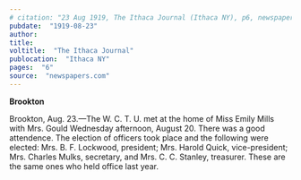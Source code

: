 ```yaml
---
# citation: "23 Aug 1919, The Ithaca Journal (Ithaca NY), p6, newspapers.com"
pubdate:  "1919-08-23"
author: 
title: 
voltitle:  "The Ithaca Journal"
publocation:  "Ithaca NY"
pages:  "6"
source:  "newspapers.com"
---
```

**Brookton**

Brookton, Aug. 23.—The W. C. T. U. met at the home of Miss Emily Mills with Mrs. Gould Wednesday afternoon, August 20. There was a good attendence. The election of officers took place and the following were elected: Mrs. B. F. Lockwood, president; Mrs. Harold Quick, vice-president; Mrs. Charles Mulks, secretary, and Mrs. C. C. Stanley, treasurer. These are the same ones who held office last year. 
